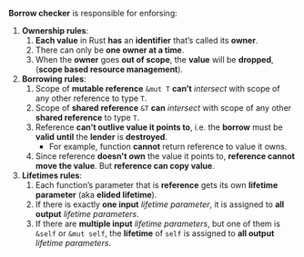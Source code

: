 **Borrow checker** is responsible for enforsing:
1. **Ownership rules**:
   1. **Each value** in Rust **has** an **identifier** that’s called its **owner**.
   2. There can only be **one owner at a time**.
   3. When the **owner** goes **out of scope**, the **value** will be **dropped**, (**scope based resource management**).
2. **Borrowing rules**:
   1. Scope of **mutable reference** `&mut T` **can’t** *intersect* with scope of any other reference to type `T`.
   2. Scope of **shared reference** `&T` **can** *intersect* with scope of any other **shared reference** to type `T`.
   3. Reference **can’t outlive value it points to**, i.e. the **borrow** must be **valid** **until** the **lender** is **destroyed**.
      - For example, function **cannot** return reference to value it owns.
   4. Since reference **doesn't own** the value it points to, **reference cannot move the value**. But **reference can copy value**.
3. **Lifetimes rules**:
   1. Each function’s parameter that is **reference** gets its own **lifetime parameter** (aka **elided lifetime**).
   2. If there is exactly **one input** *lifetime parameter*, it is assigned to **all output** *lifetime parameters*.
   3. If there are **multiple input** *lifetime parameters*, but one of them is `&self` or `&mut self`, the **lifetime** of `self` is assigned to **all output** *lifetime parameters*.
